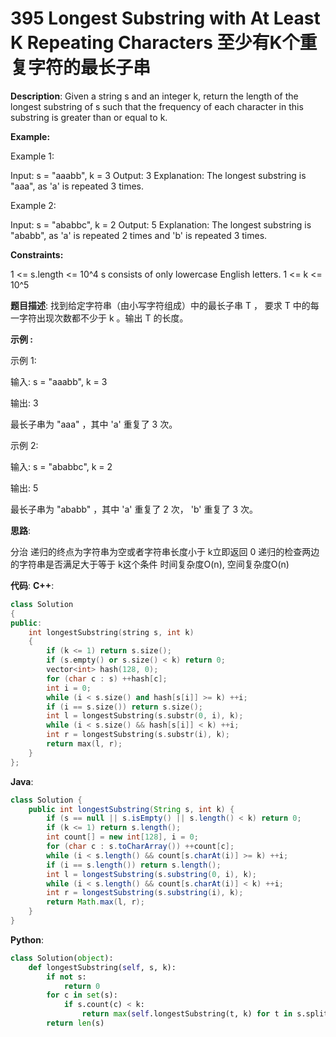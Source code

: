 # 395 Longest Substring with At Least K Repeating Characters 至少有K个重复字符的最长子串

__Description__:
Given a string s and an integer k, return the length of the longest substring of s such that the frequency of each character in this substring is greater than or equal to k.

__Example:__

Example 1:

Input: s = "aaabb", k = 3
Output: 3
Explanation: The longest substring is "aaa", as 'a' is repeated 3 times.

Example 2:

Input: s = "ababbc", k = 2
Output: 5
Explanation: The longest substring is "ababb", as 'a' is repeated 2 times and 'b' is repeated 3 times.

__Constraints:__

1 <= s.length <= 10^4
s consists of only lowercase English letters.
1 <= k <= 10^5

__题目描述__:
找到给定字符串（由小写字符组成）中的最长子串 T ， 要求 T 中的每一字符出现次数都不少于 k 。输出 T 的长度。

__示例 :__

示例 1:

输入:
s = "aaabb", k = 3

输出:
3

最长子串为 "aaa" ，其中 'a' 重复了 3 次。

示例 2:

输入:
s = "ababbc", k = 2

输出:
5

最长子串为 "ababb" ，其中 'a' 重复了 2 次， 'b' 重复了 3 次。

__思路__:

分治
递归的终点为字符串为空或者字符串长度小于 k立即返回 0
递归的检查两边的字符串是否满足大于等于 k这个条件
时间复杂度O(n), 空间复杂度O(n)

__代码__:
__C++__:

```C++
class Solution 
{
public:
    int longestSubstring(string s, int k) 
    {
        if (k <= 1) return s.size();
        if (s.empty() or s.size() < k) return 0;
        vector<int> hash(128, 0);
        for (char c : s) ++hash[c];
        int i = 0;
        while (i < s.size() and hash[s[i]] >= k) ++i;
        if (i == s.size()) return s.size();
        int l = longestSubstring(s.substr(0, i), k);
        while (i < s.size() && hash[s[i]] < k) ++i;
        int r = longestSubstring(s.substr(i), k);
        return max(l, r);
    }
};
```

__Java__:

```Java
class Solution {
    public int longestSubstring(String s, int k) {
        if (s == null || s.isEmpty() || s.length() < k) return 0;
        if (k <= 1) return s.length();
        int count[] = new int[128], i = 0;
        for (char c : s.toCharArray()) ++count[c];
        while (i < s.length() && count[s.charAt(i)] >= k) ++i;
        if (i == s.length()) return s.length();
        int l = longestSubstring(s.substring(0, i), k);
        while (i < s.length() && count[s.charAt(i)] < k) ++i;
        int r = longestSubstring(s.substring(i), k);
        return Math.max(l, r);
    }
}
```

__Python__:

```Python
class Solution(object):
    def longestSubstring(self, s, k):
        if not s:
            return 0
        for c in set(s):
            if s.count(c) < k:
                return max(self.longestSubstring(t, k) for t in s.split(c))
        return len(s)
```
